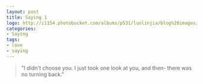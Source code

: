 ```yaml
---
layout: post
title: Saying 1
logo: http://i1154.photobucket.com/albums/p531/luolinjia/blog%20images/20150130_zpscb2017da.jpg
categories:
- Saying
tags:
- love
- saying
---
```


> "I didn't choose you. I just took one look at you, and then- there was no turning back."
